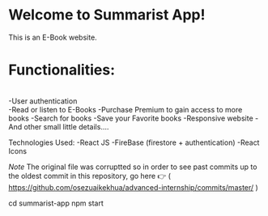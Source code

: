 # Welcome to Summarist App!

This is an E-Book website. 

<h1>Functionalities: </h1>

<br />
  -User authentication
<br />
  -Read or listen to E-Books
  -Purchase Premium to gain access to more books
  -Search for books
  -Save your Favorite books
  -Responsive website
  -And other small little details....

Technologies Used:
  -React JS
  -FireBase (firestore + authentication)
  -React Icons

  *Note*
The original file was corruptted so in order to see past commits up to
the oldest commit in this repository, go here 👉 
( https://github.com/osezuaikekhua/advanced-internship/commits/master/ )
  
cd summarist-app
npm start


